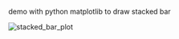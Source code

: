 demo with python matplotlib to draw stacked bar  



![stacked_bar_plot](https://github.com/user-attachments/assets/9ed91385-2f5e-493f-b9f3-6b213b90bad8)
